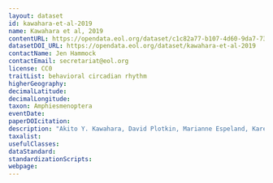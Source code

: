 ```yaml
---
layout: dataset
id: kawahara-et-al-2019
name: Kawahara et al, 2019
contentURL: https://opendata.eol.org/dataset/c1c82a77-b107-4d60-9da7-7399e1df4ead/resource/aac51ca6-5ef9-462c-8122-b0e2d7773e53/download/archive.zip
datasetDOI_URL: https://opendata.eol.org/dataset/kawahara-et-al-2019
contactName: Jen Hammock
contactEmail: secretariat@eol.org
license: CC0
traitList: behavioral circadian rhythm
higherGeography:
decimalLatitude:
decimalLongitude:
taxon: Amphiesmenoptera
eventDate:
paperDOIcitation: 
description: "Akito Y. Kawahara, David Plotkin, Marianne Espeland, Karen Meusemann, Emmanuel F. A. Toussaint, Alexander Donath, France Gimnich, Paul B. Frandsen, Andreas Zwick, Mario dos Reis, Jesse R. Barber, Ralph S. Peters, Shanlin Liu, Xin Zhou, Christoph Mayer, Lars Podsiadlowski, Caroline Storer, Jayne E. Yack, Bernhard Misof, Jesse W. Breinholt. 2019. Phylogenomics reveals the evolutionary timing and pattern of butterflies and moths.  Proceedings of the National Academy of Sciences Nov 2019, 116 (45) 22657-22663; DOI: 10.1073/pnas.1907847116"
taxalist: 
usefulClasses:
dataStandard:
standardizationScripts:
webpage:
---
```


